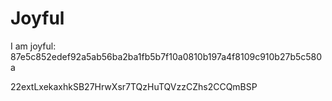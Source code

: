 # Joyful

I am joyful: 87e5c852edef92a5ab56ba2ba1fb5b7f10a0810b197a4f8109c910b27b5c580a


22extLxekaxhkSB27HrwXsr7TQzHuTQVzzCZhs2CCQmBSP